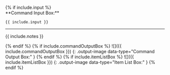 <!-- markdownlint-disable-file first-line-h1 -->
<!-- markdownlint-disable-next-line no-inline-html -->
<div class="command-container" markdown="1">
{% if include.input %}

<!-- markdownlint-disable-next-line no-inline-html -->
<div class="input-container" markdown="1">
**Command Input Box:**

```text
{{ include.input }}
```

---

{{ include.notes }}

</div>
{% endif %}
{% if include.commandOutputBox %}
![]({{ include.commandOutputBox }})
{: .output-image data-type="Command Output Box:" }
{% endif %}
{% if include.itemListBox %}
![]({{ include.itemListBox }})
{: .output-image data-type="Item List Box:" }
{% endif %}
</div>
